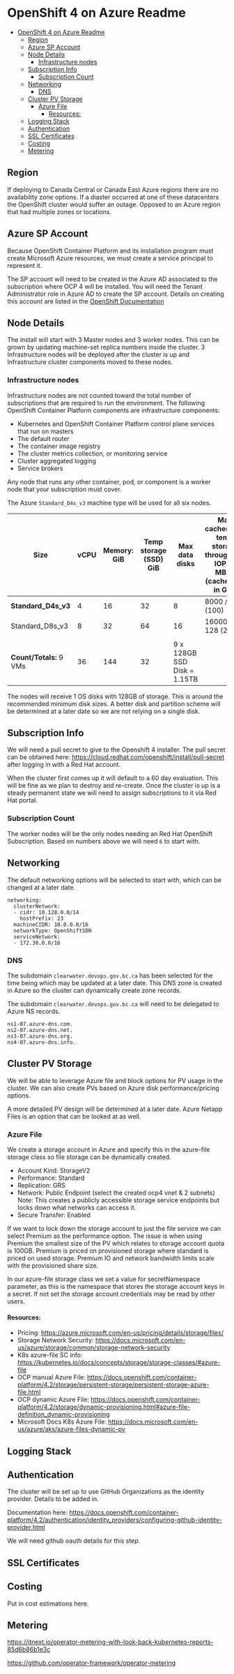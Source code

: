 # OpenShift 4 on Azure Readme

- [OpenShift 4 on Azure Readme](#openshift-4-on-azure-readme)
  - [Region](#region)
  - [Azure SP Account](#azure-sp-account)
  - [Node Details](#node-details)
    - [Infrastructure nodes](#infrastructure-nodes)
  - [Subscription Info](#subscription-info)
    - [Subscription Count](#subscription-count)
  - [Networking](#networking)
    - [DNS](#dns)
  - [Cluster PV Storage](#cluster-pv-storage)
    - [Azure File](#azure-file)
      - [Resources:](#resources)
  - [Logging Stack](#logging-stack)
  - [Authentication](#authentication)
  - [SSL Certificates](#ssl-certificates)
  - [Costing](#costing)
  - [Metering](#metering)


## Region

If deploying to Canada Central or Canada East Azure regions there are no availability zone options. If a diaster occurred at one of these datacenters the OpenShift cluster would suffer an outage. Opposed to an Azure region that had multiple zones or locations.

## Azure SP Account

Because OpenShift Container Platform and its installation program must create Microsoft Azure resources, we must create a service principal to represent it.

The SP account will need to be created in the Azure AD associated to the subscription where OCP 4 will be installed. You will need the Tenant Administrator role in Azure AD to create the SP account. Details on creating this account are listed in the [OpenShift Documentation](https://docs.openshift.com/container-platform/4.2/installing/installing_azure/installing-azure-account.html#installation-azure-service-principal_installing-azure-account)


## Node Details

The install will start with 3 Master nodes and 3 worker nodes. This can be grown by updating machine-set replica numbers inside the cluster. 3 Infrastructure nodes will be deployed after the cluster is up and Infrastructure cluster components moved to these nodes.

### Infrastructure nodes

Infrastructure nodes are not counted toward the total number of subscriptions that are required to run the environment. The following OpenShift Container Platform components are infrastructure components:

* Kubernetes and OpenShift Container Platform control plane services that run on masters
* The default router
* The container image registry
* The cluster metrics collection, or monitoring service
* Cluster aggregated logging
* Service brokers

Any node that runs any other container, pod, or component is a worker node that your subscription must cover.

The Azure `Standard_D4s_v3` machine type will be used for all six nodes.


| Size | vCPU | Memory: GiB | Temp storage (SSD) GiB | Max data disks | Max cached and temp storage throughput: IOPS / MBps (cache size in GiB) | Max uncached disk throughput: IOPS / MBps | Max NICs / Expected network bandwidth (Mbps) |
|-----------------|------|-------------|------------------------|----------------|-------------------------------------------------------------------------|-------------------------------------------|----------------------------------------------|
| **Standard_D4s_v3** | 4 | 16 | 32 | 8 | 8000 / 64 (100) | 6400 / 96 | 2 / 2000 |
| Standard_D8s_v3 | 8 | 32 | 64 | 16 | 16000 / 128 (200) | 12800 / 192 | 4 / 4000 |
|  |  |  |  |  |  | |  |
| **Count/Totals:**   9 VMs | 36 | 144 | 32 | 9 x 128GB SSD Disk = 1.15TB  |  |  |

The nodes will receive 1 OS disks with 128GB of storage. This is around the recommended minimum disk sizes. A better disk and partition scheme will be determined at a later date so we are not relying on a single disk.

## Subscription Info

We will need a pull secret to give to the Openshift 4 installer. The pull secret can be obtained here: https://cloud.redhat.com/openshift/install/pull-secret after logging in with a Red Hat account.

When the cluster first comes up it will default to a 60 day evaluation. This will be fine as we plan to destroy and re-create. Once the cluster is up is a steady permanent state we will need to assign subscriptions to it via Red Hat portal. 

### Subscription Count

The worker nodes will be the only nodes needing an Red Hat OpenShift Subscription. Based on numbers above we will need `6` to start with.

## Networking

The default networking options will be selected to start with, which can be changed at a later date.

```
networking:
  clusterNetwork:
  - cidr: 10.128.0.0/14
    hostPrefix: 23
  machineCIDR: 10.0.0.0/16
  networkType: OpenShiftSDN
  serviceNetwork:
  - 172.30.0.0/16
  ```

### DNS

The subdomain `clearwater.devops.gov.bc.ca` has been selected for the time being which may be updated at a later date. This DNS zone is created in Azure so the cluster can dynamically create zone records.

The subdomain `clearwater.devops.gov.bc.ca` will need to be delegated to Azure NS records.

```
ns1-07.azure-dns.com.
ns2-07.azure-dns.net.
ns3-07.azure-dns.org.
ns4-07.azure-dns.info.
```

## Cluster PV Storage

We will be able to leverage Azure file and block options for PV usage in the cluster. We can also create PVs based on Azure disk performance/pricing options.

A more detailed PV design will be determined at a later date. Azure Netapp Files is an option that can be looked at as well.

### Azure File

We create a storage account in Azure and specify this in the azure-file storage class so file storage can be dynamically created.

* Account Kind: StorageV2
* Performance: Standard 
* Replication: GRS
* Network: Public Endpoint (select the created ocp4 vnet & 2 subnets)
Note: This creates a publicly accessible storage service endpoints but locks down what networks can access it.
* Secure Transfer: Enabled

If we want to lock down the storage account to just the file service we can select Premium as the performance option. The issue is when using Premium the smallest size of the PV which relates to storage account quota is 100GB. Premium is priced on provisioned storage where standard is priced on used storage. Premium IO and network bandwidth limits scale with the provisioned share size.

In our azure-file storage class we set a value for secretNamespace parameter, as this is the namespace that stores the storage account keys in a secret. If not set the storage account credentials may be read by other users.

#### Resources:

* Pricing: https://azure.microsoft.com/en-us/pricing/details/storage/files/
* Storage Network Security: https://docs.microsoft.com/en-us/azure/storage/common/storage-network-security
* K8s azure-file SC info: https://kubernetes.io/docs/concepts/storage/storage-classes/#azure-file
* OCP manual Azure File: https://docs.openshift.com/container-platform/4.2/storage/persistent-storage/persistent-storage-azure-file.html
* OCP dynamic Azure File: https://docs.openshift.com/container-platform/4.2/storage/dynamic-provisioning.html#azure-file-definition_dynamic-provisioning
* Microsoft Docs K8s Azure File: https://docs.microsoft.com/en-us/azure/aks/azure-files-dynamic-pv

## Logging Stack

## Authentication 

The cluster will be set up to use GitHub Organizations as the identity provider. Details to be added in.

Documentation here: https://docs.openshift.com/container-platform/4.2/authentication/identity_providers/configuring-github-identity-provider.html

We will need github oauth details for this step.

## SSL Certificates

## Costing

Put in cost estimations here.

## Metering

https://itnext.io/operator-metering-with-look-back-kubernetes-reports-85d6b86b1e3c

https://github.com/operator-framework/operator-metering
